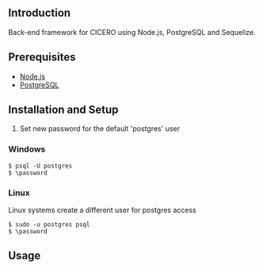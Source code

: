 ## Introduction

Back-end framework for CICERO using Node.js, PostgreSQL and Sequelize.

## Prerequisites

* [Node.js](https://nodejs.org/en/)
* [PostgreSQL](https://www.postgresql.org/)

## Installation and Setup

1. Set new password for the default 'postgres' user

### Windows
```
$ psql -U postgres
$ \password
```

### Linux

Linux systems create a different user for postgres access

```
$ sudo -u postgres psql 
$ \password
```

## Usage

